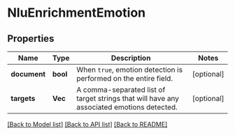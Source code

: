 # NluEnrichmentEmotion

## Properties
Name | Type | Description | Notes
------------ | ------------- | ------------- | -------------
**document** | **bool** | When `true`, emotion detection is performed on the entire field. | [optional] 
**targets** | **Vec<String>** | A comma-separated list of target strings that will have any associated emotions detected. | [optional] 

[[Back to Model list]](../README.md#documentation-for-models) [[Back to API list]](../README.md#documentation-for-api-endpoints) [[Back to README]](../README.md)


